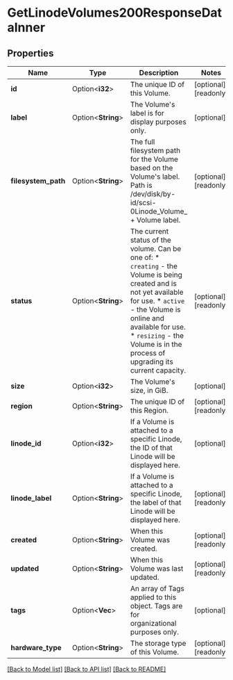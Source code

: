 # GetLinodeVolumes200ResponseDataInner

## Properties

Name | Type | Description | Notes
------------ | ------------- | ------------- | -------------
**id** | Option<**i32**> | The unique ID of this Volume. | [optional][readonly]
**label** | Option<**String**> | The Volume's label is for display purposes only.  | [optional]
**filesystem_path** | Option<**String**> | The full filesystem path for the Volume based on the Volume's label. Path is /dev/disk/by-id/scsi-0Linode_Volume_ + Volume label.  | [optional][readonly]
**status** | Option<**String**> | The current status of the volume.  Can be one of:    * `creating` - the Volume is being created and is not yet available     for use.   * `active` - the Volume is online and available for use.   * `resizing` - the Volume is in the process of upgrading     its current capacity.  | [optional][readonly]
**size** | Option<**i32**> | The Volume's size, in GiB.  | [optional]
**region** | Option<**String**> | The unique ID of this Region. | [optional][readonly]
**linode_id** | Option<**i32**> | If a Volume is attached to a specific Linode, the ID of that Linode will be displayed here.  | [optional]
**linode_label** | Option<**String**> | If a Volume is attached to a specific Linode, the label of that Linode will be displayed here.  | [optional][readonly]
**created** | Option<**String**> | When this Volume was created. | [optional][readonly]
**updated** | Option<**String**> | When this Volume was last updated. | [optional][readonly]
**tags** | Option<**Vec<String>**> | An array of Tags applied to this object.  Tags are for organizational purposes only.  | [optional]
**hardware_type** | Option<**String**> | The storage type of this Volume. | [optional][readonly]

[[Back to Model list]](../README.md#documentation-for-models) [[Back to API list]](../README.md#documentation-for-api-endpoints) [[Back to README]](../README.md)


